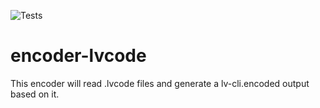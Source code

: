
![Tests](https://github.com/lv-e/encoder-lvcode/workflows/Tests/badge.svg?branch=master)

# encoder-lvcode
This encoder will read .lvcode files and generate a lv-cli.encoded output based on it.
